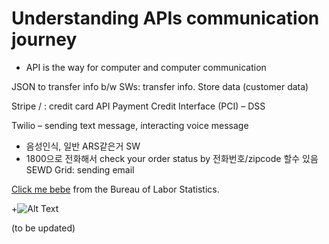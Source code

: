 # Understanding APIs communication journey
+ API is the way for computer and computer communication

JSON to transfer info b/w SWs: transfer info. Store data (customer data)

Stripe / : credit card API
Payment Credit Interface (PCI) – DSS

Twilio – sending text message, interacting voice message
-	음성인식, 일반 ARS같은거 SW
-	1800으로 전화해서 check your order status by 전화번호/zipcode 할수 있음
SEWD Grid: sending email


[Click me bebe](http://www.bls.gov/ooh/computer-and-information-technology/software-developers.htm) from the Bureau of Labor Statistics.

+![Alt Text](http://media.mediatemple.netdna-cdn.com/wp-content/uploads/2012/05/mobile-first.jpg)


(to be updated)
